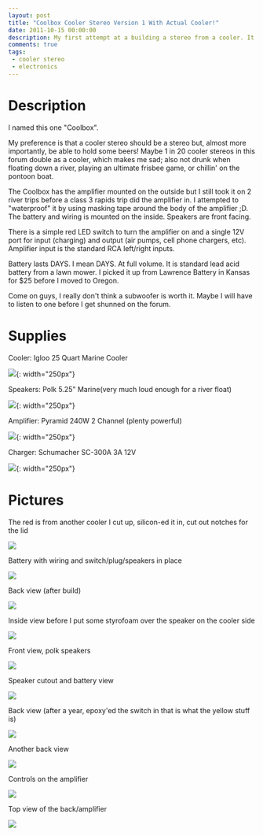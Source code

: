 ```yaml
---
layout: post
title: "Coolbox Cooler Stereo Version 1 With Actual Cooler!"
date: 2011-10-15 00:00:00
description: My first attempt at a building a stereo from a cooler. It uses a basic 2 channel amplifier with Polk Audio speakers and lawnmower battery for power.
comments: true
tags: 
 - cooler stereo
 - electronics
---
```


# Description

I named this one "Coolbox".

My preference is that a cooler stereo should be a stereo but, almost more importantly, be able to hold some beers! Maybe 1 in 20 cooler stereos in this forum double as a cooler, which makes me sad; also not drunk when floating down a river, playing an ultimate frisbee game, or chillin' on the pontoon boat. 

The Coolbox has the amplifier mounted on the outside but I still took it on 2 river trips before a class 3 rapids trip did the amplifier in. I attempted to "waterproof" it by using masking tape around the body of the amplifier ;D. The battery and wiring is mounted on the inside. Speakers are front facing. 

There is a simple red LED switch to turn the amplifier on and a single 12V port for input (charging) and output (air pumps, cell phone chargers, etc). Amplifier input is the standard RCA left/right inputs. 

Battery lasts DAYS. I mean DAYS. At full volume. It is standard lead acid battery from a lawn mower. I picked it up from Lawrence Battery in Kansas for $25 before I moved to Oregon.

Come on guys, I really don't think a subwoofer is worth it. Maybe I will have to listen to one before I get shunned on the forum. 

# Supplies

Cooler: Igloo 25 Quart Marine Cooler

![](https://lh3.googleusercontent.com/d0v31Cmrl1MQBXOF6MFhuaqQURlsu70KxXzYLQSMUBmDVwQAtPKroSuCwuPKG20i-mwSl_w63ns_13S6nei2FCO1eZwunixKIWPzGjYHC7LwytgV1qgq7AObNxNQtyabfyAy2q1dGh9E9h6hGlSQEzOVOS_vX2NUlUIhtE6MPVZBFDAdH8IgtX6KQFmA9mMMVRM9cEY6ckcDrlKlfs1bsG5BAvb9boRzD0oVab96tsGgKOq_TMrcXa5bTT9hkTjYtzltIeSUvmzUxB2oGgbVaFusoqyIMEvJXoGX5O31NHMqKQGIB2LX3mGSiNhEqtWd_EGaTvYIIP_ZS4ufyCh4kmHYjnjjIfRle9w2YgTE2IquQ4lEh_ZJFF_FT_FjmSmVyTunp0r5xl8E9OLywiJ3XrnAa8IiBdHiBtrp8rVLLwZ2ATuL6AwOrGAw4oQyoqTDr9mBp-lTWXDtyJbJ0yzasQZ0MHRN7ZNoehRNzZsTjTDM_uhI7S50j8gK5YmNZMs9ZcUveO9HNRnAL_QgihLmQV7hDjod_A0zoS3a74s8l6YhR1rmhQsdlKFGBBARbF3TkTcfGfNKcQbZ-jdgiC8JOfHJqjQXPQ1P47fZjpD6eaIRJzYa0dfP=s500-no){: width="250px"}

Speakers: Polk 5.25" Marine(very much loud enough for a river float)

![](https://lh3.googleusercontent.com/nL5uF9zxPihY3x4HLPchiE2XNiA85TDe8bneD4S6e0tx5uxjSg4J1IaoE8VHS7fVhvOFmy12vBcwBIrP0oRJUu50XH_PR3qCXCSXGLrTpGiAQx9w2HSy9gqntf4Ia2igYDcYUWM3R_erfgMG3ujoWu7TzUPnUJ3lpNSy70aLOSexxZN2LKLkZ4fu8d4O0vnFrlXtEiPxVHevg-mHqr4p_7HB7lC3MhQHtepWkRmK-clkU3riKqJ458kUb3t6SeHIVVx_sDNZGxLrSULaC47NUOgvWnMyqtmtLCf7KJ0cCOYyvyxGLcDZPSKOrAJ_qoL5m4wxErNNA6W0Wf3lqH4W577aj_1TKANgOuinhoAkN2SGcZx8t57xv1VeW3WceFum40hoX0CwPic-_jbKHrzcmMNx0USLZaRmOxQQatLx0egFd8xhFeqvFlYodX7zSASTKdoDc8BnSw9JQCbQA5v-3QPJJVamPj4v6kbpV9v2yNuOVyljj4HC7sdLf6wIuQ_zFTne3hpG1xk1313epwb-lIf0c4FeaOLdprBDtXSwD-L00HKtGkT1ZHFRAl5kbpvHH5Z_4Bbq8SmEGb6WtzldaDyEtDmEmyeAIKlVdKvV7a6ziucuXL-U=s225-no){: width="250px"}

Amplifier: Pyramid 240W 2 Channel (plenty powerful)

![](https://lh3.googleusercontent.com/fEhI7fqe6XyMXH5e8Ku7aN22HeDJ9nrgjaWB8lzT65uN4wYmj8GJLnTg36_xFSUIZ1hgvvRjME2X5OS3XZXwD5XOdjadCp0AGvjFFPh0wBcIUAQh_C5rHm5jliwQqZJlNEdT5_N3iHkEX0SONeNQbpQO3hYFtWGw55Anmf8tg2ZjT1E_G_4BtFkMoR1zdaJUKgNsSqY84uUx6wFu8279BpCQYdgaqArSINHZjwH47lGVoVh0zz3UTqBne-zS6IcKZv0uivL4RetR2aKT2CBd4eQkTPCnN0SuSk7zURlipbmfL4NQg_J86Xx7lCiyoABJepuBwfWTm2Clx_5-3kskKKrjMjhuZ4BLF0y1_o8ljfthEM9iWaFip9qlhMT60WGjqCsvFspMYwgnvS3Cp5BajeHW2PXjowDrOj5OptXjYtomeYHnpNR0cOn0LCJS_rf5uGwnX36nuB1dAjDPwdK4pX6UNRW6IF8XjXdMy3_UFmOmkjXLqtUBJYhMP1GLaAeB_4d75CU0PmuRXN7QTVtSeomtmHSGjZ8pswCdtKuEf7GnrH2OHHbwdTSU42Q4rtM-7W7hYb6nZXlVQ7yjcm0DHsOg13nADxHAlc5PWyq8tzlGoN5zQclB=s550-no){: width="250px"}

Charger: Schumacher SC-300A 3A 12V

![](https://lh3.googleusercontent.com/T2wNWZTJsXocu9wWbBESAqF9Rx5hwyC9QiDHNIABCDBdt5iuTa11NWJUnu1xl6_sNuzzwBGmr7Pcixg62adUl5bfrvf9Vn2A1N1y-Rf47AEgd7oqJKy1dN85qpALBomhmdGX1yyVFEZI6dnt4pVBojc9WyYp55As-xqL3ZspaYNndKEW3bUvn3ArTsZrJCLLaM_yhxui4-LtGux8nrQEqJd5NCz9fuAJdzdjTflYdYYAcRhZFW4d717J8IqbxrgUOheqWg-CkZf8-SLwK9L9zKd76RaoyTKLLZHn5sMVh8BsEp-D891Zr6mAfqAaFPtmqdVPB2XOzZXH3ekbEBc6xVZDExbHiX4rHyBFAr1kS0WkvrlfqQVBXrhOptXa-YAL8fSgDwDeYOP9tqyusazWflznRFyI6uqcRcQJ7-y525qn9iRCVPQw5eU1L7eXazr_MZJqRTor1qxHtXjf_H4GR2D8-JDXPs-C_rKCNUjJQrw91Gtg9CJXVyOn-O_iDZ55yG2CKxLKn08huVdYqdMbojpi_wTPIIKKKvVesmAGY0NOxUMX2tC8xKPPuPoENKZUDRbLRppLJCcy14Ni2kZnevqjfpmZKy6_kEVQMWvhCCSadIBMdsNW=s500-no){: width="250px"}

# Pictures

The red is from another cooler I cut up, silicon-ed it in, cut out notches for the lid

![](https://lh3.googleusercontent.com/DX0dS6UBKaSbuHfdyl_7cLP8370OvbDXVV_32WiQqeEY9Z5nFSUpLUhPgnyifHApfz1Eq4RZsErSFKkF7MHEivXgtmQQgja0lS_N7hTyF3Clga7jaWduTa8WdWki-uFqwBvAWupdf_BL9iHJwyoymGuiUN446athTs8BKNRN19x0wdeUm62ugaHAvwF0Cl1QZjdslRj5uvc2uf5jjty8CIldYGSSgc3HhWayxffHABfQKgiV4hRzqNZ47FKr5Zml-EXN44EjYlCA5j5dnMrnv2FKwcHvigo6F7IHthQclWinwgaLUK4o7z2gN-q91Mwfx-AurK81e28eo9FraPz-BTRZMbse0cAn6Qlo0jiV83AG3fc4RGFpEci8BhYfOPGFbP-1fBS4QTNZtXMGWvEzuTwSmFNthcj9auS9R9Z8lvXvbwEjQgvyNUMhSv9_1B6PEbIlBs-MpAo88KD5in6XYVRVSDN_cKqlPjtUiJvoTGpHINMcBbj9qIgEy7bUw2bijUWHmGODIHPpjyq7a6zeQjfPi6pJp4W0zDX7KkyqHXIfXCJl_SnMFowCd0J_G1lxTNF4LI9F1O8WcV6AEFDyk8CLE_suarSIz-vY84RlnhuWtn23MAJV=w752-h1005-no)

Battery with wiring and switch/plug/speakers in place

![](https://lh3.googleusercontent.com/mMtTdh20ZdWm_BFEXNAGRJTQA_NBBogjbox1VFF1QhVOVntQwU-xEERxh30dYWFNvl09Hgx_XFmouJ6QTFHmPK5POd1yupf39D-JkcKZSpvFUb4FewY__gd3wUB95UHrlphp71EaldK4UrR9vRCmTWd10JYoD0xIA57T7R_IDUWhUqaNcfXy20R-EU5RiYTADz6jJcBhExU0ztEPPgruegNWI_EgUAz_bcBanuY9hgYZyOF5-ez1pHXdIdXBFDFrUUJ_qEhoPGe1YZ4MxmnJzqf4Ak69qBbINtzJVg6iO1Je5Ge6wyhLFjTMtqTV5MOj-xSqJJhathT1c2uLpE8e9Ink-w5G_kQHjQt4Gk0YXLsWzBrcokEmE2CsHXNbeZejnU8lkHf2221lAcBUOZIOOI0VlSXqz7lV39tbzUG2ANmqa9Mxy0QXX8jjWHVDXit9_JPztck5ZiftMPjRLRHBImm-iHy2uVcJDsJ7xc-EBjnPTu-8EfUQHq558XyqaJ8IT_t_F58ipjxtkWWCd-3h4kqxaU7Vsi_TYilZaHaZxzbCwATGTwmrJ8RNF1Ws64bUbR7o6wYiWnChbcZlz39xEBkQzURhjzH9CVrqJitRnju5-mfYNb4O=w752-h1005-no)

Back view (after build)

![](https://lh3.googleusercontent.com/sLp1KRKYZqHEG6ew38yYtCYfvgdKsxaP0DGHNnXNoq6C-2nc_VmT5NWMIK5Mk9QP72H3fXKEmx_oMag1yen53Y9l8MwzO5M-KAAyl_Iq2xDl6nqeKWJKKDxDGYa-W2sqSi0yv4SN9VzLU09CRIVKNqrpPmbxsZid0oF18Cgqoq9hgK8VILVDiYYXMxu0utcEoaa2WvA9-PEk1MlTdu2fAgWL4vUqgLkU0FAoCzVmRJgOcn7qFt8cmf_u__YHoq0WX-00Sk7W971Yf2tJPBJlNH-rlnJyu0WDSiBdWx5d9mSHTBe8yJvPP4246CljOrwPR5FJNIKn3dExY054twibadewos_1jxtg1gGI_PDq-N_Fadt8AT0S_ta2QWFZetG29iLPlaVnQln_NwbPsl-C5f5-BoNk5w9j12tJ7b7M6Ej0cA8I2wIhoqWA7M7p0DaKM97qzpCcGjrJ2QIhkMHUsEn_nnYXnI-QnvvD2qiBPCdThJpDkmf-mnRcFRYmu7wakxsNriQOykp_JCsKQZPJ3C6o9ZMWRfkHuvmEOBrLIEQlseobF9THLPzYGVMv1xowaix0_7JXq3L0nJbvVfldW94uf283l6_J-TRgoN0cmH2erAWPNmfk=w752-h1005-no)

Inside view before I put some styrofoam over the speaker on the cooler side

![](https://lh3.googleusercontent.com/XQbzZG4Mmod3L4pW9RKpFR3iET6rmgpO-jRjiP3balQmzvGjgl5Hj7TL0hbSs6DhHiLaeHeI-5S1yeIBMSkp8JDuVqg_2Kr5kPq3JIqOb2EbQk7JjCDHGKXZLDRarI0KduhsvU0vUKCOqNmg-M9JDDH9Hulz-Ij0EDJFpw6B427Uj4k9RBOSp17L9lYxhVzdqFgVASh2rXhg_4ywXCsTKMvZHPPBLNFln57lXVNXBgIF3Aiw8WKgiN_AorVI3G0UUGGb1MbecgvnpunbxzZxZfTqZ6HexL8QnOACGqP4AhD7gYhjg6zXei8cPmdb69l0PVDHUkADVIwXjK7cBMdY7XY4QaHvvFiKjq1V3Wlbu05Woe-5DgotLbqcCx1L6FKp_MF0lvgAkrQetARPS6-aHPvZoOh8Z9MmkZeOpNMBW-KdLll83a0roCCtbCOb_-kv7tNVmAmJk3x3mxit1g-makWI6PMFZR-t9M15J7hEI7mQoakZo5s_VCo89FBZwNFy6kH3xx8n6KZNQL5L3G6KC_W5bmdHKKVKaXe2gAdadSHisrg_rGNOGcxpvZFBhH0hxsZPzrD2kvSq6_jHX57L1FyGG7sjXuJCNSl4hALTW4-pxoBmi73a=w752-h1005-no)

Front view, polk speakers

![](https://lh3.googleusercontent.com/DgFlkmUA6cE0gchnQnkeMcAJqgJ4cMt640j0VzBaOdJVPdTRw7-bNa_MYmPZO1pp69bhEV3zZUrzpr-n4aKFIZVGMMgkvDN7OGxmYYRwrURSZsXtL99JmsD5-UaMeMQaU-RS-lhzaog64Xs5MsZwhdEFiZ8aLrJ7g2HmNKDGyUa5UX89NzqSQ0vF2PZhsskMXFadxHEYvgPegM6PAWpBv4QeE4UKWAT-Gpi9KS9lZ-nwLsJbmHNV35C48YGd12oiY2e2hzzRNwXulC1g4DctUXbiJ6PRkR_f-APCiVA0l1y-KOACHvr8elYTPYwTYCTlNJl-VAg3kyZASmJtCyvAcqcw2KBOXnQXAJvWW2trI32AaL83kqwEPtCQ2WLyKxNV7y-B6SHHTGbn4RhQRta1S1iV3ktWQh_FQIjKRkz2T4AKJonYUkPlcgnyE-YKQmXgSZquUWDDmKjldcHd4Ct95cuDNkYJl0mcPocEXUd5bIgM2p4gzZWm1g08ynzh26snSqy95RJ37zyx3oiE4Hi16ZZxTn_36yg1711qiQnhVUaAjJdY4JB7dxHhThcsDeWmYicpZw_sSmE5BPmcoywnhpiJzjqnrQU5daVwF1FWJmAyXrQafFk3=w1037-h775-no)

Speaker cutout and battery view

![](https://lh3.googleusercontent.com/X4sD2YCHLQVTOMKyWUvx7qUO8qiIjDIybGvphkhy4ZmnAZ6ujE2GwnlrXJVfVYDN6ycwh4TKdQ4K5we-BiQ52ZxqWfpbb61N4zpSCluy966GL_qHiyxfRMevEsvTcRIgSrku5wPJeSLckjzhV9-3NY5IKtUIZSyDGaehiD14xPWHX8uZHmiH4NQKWOkRFIUn6Gzm832kLrV1JATTwEeRXrEOjohVSxM9ZtHuWQuSxXCZa6VtFwGWQpu9ZGlkaKSbffSTYo0mXjkcm0xdg8peXvhClI3fBMCPbbEHe4_fRUwTukiKhLiYvDT422P4G2XqX2h-NLi6ZV98f7QSzq22OhIoaNiRNwT5-DhivNzwR8ngllEB8hGv7_hy6GBLjaMX9ewXTJBJLmtYqi9Wwn9vIbq9k2j2tTSsBgV47ndP1R11sgTrBCgA7pwKsERg7MVKQ8xPQEthePVHGM8xggMZNJwUKrhFyj5_Y0lvCSjohstxPAnQ5IlYItM7cZaio3CAful_hL2g4-U9gIllXBb_M3YZyj90vQsj4rwKSZYvfQ0cTiYI1ZKznIGC4119ZfkwpTxngGV-xIylSGFigIcCKkBG3t9yJfrW1SLfmwVlgp3HvNDDKPQw=w752-h1005-no)

Back view (after a year, epoxy'ed the switch in that is what the yellow stuff is)

![](https://lh3.googleusercontent.com/W1wtNyVX3rvwYCat9W58OnaOC-D1DQ9ONkR4shVcHDqkpPmsxfnJk13wuDQiUghV0sjaHw29DZSiDd5SJaZtFrf4Bg4QyqRQVppHLgD9c7GYWPytrHEFbEVgUUfRF0rcRc-XbXy41XgI1Dan9nWUnTPNS6FCgErIYGxQmLg_h2Ga7Wu8ruBki9pcrYFCDoVi6B99dz9RWBIgWH3J2QONpWIQqe8O1WzpvMQSqEMb-Jl2Ux76HfnIAdrZujsPEvCP1JtADXHX_faGAs-LAcDeI9MPRvnzxkrf2gJizp2vlVMtMQiSNSH75pQl2Bu5KeqZ0-VwKOeXyT4K42fpp1qdExFOfSohvUQs0F5HUZIEgj3ydmBIBi1ExR6NdIGS8SoePNA_s6FLCO1k5hxiOtYBgzQTaT8t_OpO8UjxPCk5cqL8xsHNm221g5lR1y6nKjR1OmKiTNBHzpe-Ow9gb3IN1GE5T739IMFpLj-ApS8CBxQgEObViN9RfXU4pERi21UdwEub-v3D2AMV8IKlM8iS6lRWCNXsFG_d4t7WnNON21Uj4__cVx6YdjgDTSXabmNGDgcwIZKFVbjZI5S-gjJZAABazy3kqW5VRFPLTCYrpDMBEXzwKeJL=w1037-h775-no)

Another back view

![](https://lh3.googleusercontent.com/YzvjSfqiUAyIfVsB993ZCjiXQe-91Hn1uiB6AbxQ7j8g_QZFXIsHL4fOcQSMf4O1lN0hsTRLtXgMXdqP-Jn8b0vdggaQmw8WO8rBEMccQubFw9wp26cIMhgGq6m-OT21KoxBnqjvgcBYXM-2QSLlmHlWcNQ1LvrK7GgvmTUFlg1bpACHfdEfP0ZSaCeGUjAsneyLskU6Kh9kQ9BtOY1Kcyf5LJA7z9BTJuTArdiqqP9_xg1QwNcNdWYSNmuwlGU5gLXDIXQ_XupeN0WHdWmkGqkzEuAPjGH4TFuabHb3dECUbvui-ldoI0MvfiZb8GxahlfyQFIGOwbsZf5nnPpkbJQH3NCfJJ3Cr4OoARXdLUmiUmC47BWbshzXKJKFky2iGMLtgBV04Bg8SqwwJ11yumngIcVXuDySd0NALH0fhVqtPLjbODgdeZf_jLjJRApdfxQqaCaAbN_ltNrLps-yqrI3N47ipONffC16bNpC1iIAFHdVrPNFkKcw0vfdqjCOqLzNJ2J-4wy_lBZq5FDi5yXICgDcO4gPOJIOGB-WxjU7558QfUtORWutYkM6bhTcsrZbAsROLW7bfnFHzqVpOzxNgMNUnlG22jZZXIwVSjNSy6PqkBbz=w1037-h775-no)

Controls on the amplifier

![](https://lh3.googleusercontent.com/VwLqvweBR1yYfxhpAxwLNg7WmsWB0KqAH4IyLVpV4CRW5OvV_kMTawRgbdJNR-Dege0GrtOZQdar5Mb8W_7k0a6QFHi41s9t8iYh70LRXbZvPre_8NTjQd8DcCYVoeWnxyAar6Vz6nnD7D0YhgscKm9V2i6iPY0g-HuIGEyEJcy0hFGETr-M5FYs1JHWBSG58pkaxmu-FDUCgbykVOzX3B_LvymnoYO2tE7OcJIkioRYkxlAymnEa9-1hFC2oLwrQtqoK8z5ttRRyP6wXTqyYFcBEZN42sdKT1VwKBIzbXkxTrLy8quxfm9HDkpPHFxrIaDZO4u20CZDlyiXGN92BuzvkuruNTKIWnz0RmQiLbX7pJqSKSlEnX6BeAVXumrmXyeqGoX-RMIyvrg37XCRFyXT1JZvCDtkyIPDXMiz3HWhB8DbxwDoQ1o1ybpkDg2h4sendHgsFqs393O8t0Pu7blafq3Cndb84CtTQdaQRZNCJ4kCJidkI2uSBuAe7A4QaUiIEWU02rSwp6YFZ41tzfrQZK19-aQj-ECckhZvMWzR-vbLbLJm0M97BKU-Gid2jpEY-dKp9wGbyfJGnjglceRMjavckjURnKiN8jvJB8NXAlBpj_Kb=w1037-h775-no)

Top view of the back/amplifier

![](https://lh3.googleusercontent.com/xHzHzmvBbU23bfH7pwvSgPgFoYkOCeJTfXA4vgZ9-uCytnPbKc5b0ZZnLAMns5d0HRQtLcXW3qNV81Vgy9JKopSxxGFmM_UeUKOghd5-5vntiwlYFxBJYi9d_eJTHoWc9Bj8XEqnlcKg2v8nsCp7u5ueQjPboa9T2qwZyntYbW72hKTUQ5rWbhh369DIvpNPHKRch0h6iKpiXDrgkyzd1o19VAXpi7qGwTlwSJ7V3-0x64wesclH_NeDsUfZWjJKBCjzVnYOC6oGdYuJ4K2kHfx_k-pLlL-j6yugxlGlrREGPJLOZLPtyc4jPgv_zIDn-lUPt_8yQtrVTa0MJCaIIIXYafNXC9cz2MkigLwiWknFoHsM_f9DJfdjEBGrNjx9zM3Hwp-Prcn6GMbMD_TGCprGkei7J-D9dloh20o476YreoIvnEfICQkfAnU2Kf67cqIUumg-4vG_FpaDj5bQxsg7zhhQz8KeA4eElyRYLP97DIEvCn3nl5Tsrqd2HV6U25poIm7oISKLfHoCBehCaGPvvsUNwbqxOICW0j7NaF0A4fw-RixycWxezR7JGRWt7R9PlNwU-sOawYL3nQoi3hMfuadVWbk6VSQI1PMgQ5iqg1HOxf27=w1037-h775-no)